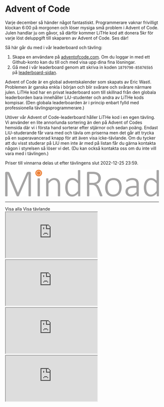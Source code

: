 # Advent of Code

Varje december så händer något fantastiskt.
Programmerare vaknar frivilligt klockan 6:00 på morgonen och löser mysiga små
problem i Advent of Code.
Julen handlar ju om gåvor,
så därför kommer LiTHe kod att donera 5kr för varje löst deluppgift till
skaparen av Advent of Code.
Ses där!

Så här går du med i vår leaderboard och tävling:

1. Skapa en användare på
   [adventofcode.com](https://adventofcode.com/2022/auth/login). Om du loggar in
   med ett Github-konto kan du till och med visa upp dina fina lösningar.
2. Gå med i vår leaderboard genom att skriva in koden `1879790-858765b5` på
   [leaderboard-sidan](https://adventofcode.com/2022/leaderboard/private).

Advent of Code är en global adventskalender som skapats av Eric Wastl. Problemen
är ganska enkla i början och blir svårare och svårare närmare julen. LiTHe kod
har en privat leaderboard som till skillnad från den globala leaderborden bara
innehåller LiU-studenter och andra av LiTHe kods kompisar.
(Den globala leaderboarden är i princip enbart fylld med
professionella tävlingsprogrammerare.)

Utöver vår Advent of Code-leaderboard håller LiTHe kod i en egen tävling. Vi
använder en lite annorlunda sortering än den på Advent of Codes hemsida där vi i
första hand sorterar efter stjärnor och sedan poäng. Endast LiU-studerande får
vara med och tävla om priserna men det går att trycka på en superavancerad knapp
för att även visa icke-tävlande. Om du tycker att du visst studerar på LiU men
inte är med på listan får du gärna kontakta någon i styrelsen så löser vi det.
(Du kan också kontakta oss om du inte vill vara med i tävlingen.)

Priser till vinnarna delas ut efter tävlingens slut 2022-12-25 23:59.

<!--
<ol start="0">
<li>1000 SEK</li>
<li>750 SEK </li>
<li>500 SEK </li>
<li>500 SEK </li>
<li>500 SEK </li>
<li>500 SEK </li>
<li>500 SEK </li>
<li>250 SEK </li>
<li>250 SEK </li>
<li>250 SEK </li>
<li>250 SEK </li>
<li>250 SEK </li>
<li>250 SEK </li>
<li>250 SEK </li>
<li>250 SEK </li>
</ol>
-->

<div id="sponsor-container">
    <img class="sponsor" src="/static/img/mindroad_logo.png" alt="Mindroad">
</div>

<hr>

<label class="toggle-aoc" for="aoc-trigger">
    <span class="only-aoc-some">Visa alla</span>
    <span class="only-aoc-all">Visa tävlande</span>
</label>

<div id="leaderboard-container">
    <span class="only-aoc-all">
    <iframe class="only-light-theme leaderboard"
            src="https://lithekod.lysator.liu.se/leaderboard/?lightmode=true"></iframe>
    <iframe class="only-dark-theme leaderboard"
            src="https://lithekod.lysator.liu.se/leaderboard/"></iframe>
    </span><span class="only-aoc-some">
    <iframe class="only-light-theme leaderboard"
            src="https://lithekod.lysator.liu.se/leaderboard/?lightmode=true&some=true"></iframe>
    <iframe class="only-dark-theme leaderboard"
            src="https://lithekod.lysator.liu.se/leaderboard/?some=true"></iframe>
    </span>
</div>

